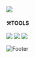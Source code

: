 
<img src="https://capsule-render.vercel.app/api?type=slice&color=FFFFFF&height=200&section=header&text=Design_%20UI%20UX%20GUI&fontSize=30" />


#### ⚒TOOLS
<img src="https://img.shields.io/badge/adobe AI-69788C?style=flat-square&logo=tool&logoColor=FFFFFF"/> <img src="https://img.shields.io/badge/adobe PS-556273?style=flat-square&logo=tool&logoColor=FFFFFF"/> <img src="https://img.shields.io/badge/adobe XD-0F6DBF?style=flat-square&logo=tool&logoColor=FFFFFF"/>



![Footer](https://capsule-render.vercel.app/api?type=waving&color=auto&height=200&section=footer)
